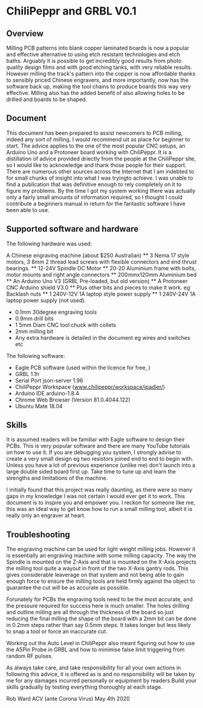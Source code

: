 # ChiliPeppr and GRBL V0.1

## Overview

Milling PCB patterns into blank copper laminated boards is now a popular and effective alternative to using etch resistant technologies and etch baths. Arguably it is possible to get incredibly good results from photo quality design films and with good etching tanks, with very reliable results. However milling the track's pattern into the copper is now affordable thanks to sensibly priced Chinese engravers, and more importantly, now has the software back up, making the tool chains to produce boards this way very effective. Milling also has the added benefit of also allowing holes to be drilled and boards to be shaped.

## Document

This document has been prepared to assist newcomers to PCB milling, indeed any sort of milling. I would recommend uit as place for beginner to start. The advice applies to the one of the most popular CNC setups, an Arduino Uno and a Protoneer board working with ChiliPeppr. It is a distillation of advice provided driectly from the people at the ChiliPeppr site, so I would like to acknowledge and thank those people for their support. There are numerous other sources across the Internet that I am indebted to for small chunks of insight into what I was tryingto achieve. I was unable to find a publication that was definitive enough to rely completely on it to figure my problems. By the time I got my system working there was actually only a fairly small amounts of information required, so I thought I could contribute a beginners manual in return for the fantastic software I have been able to use.
  
## Supported software and hardware

The following hardware was used:

A Chinese engraving machine (about $250 Australian)
  ** 3 Nema 17 style motors, 3 8mm 2 thread lead screws with flexible connectors and end thrust bearings.
  ** 12-24V Spindle DC Motor
  ** 20-20 Aluminium frame with bolts, motor mounts and right angle connectors
  ** 200mmx120mm Aluminium bed
  ** An Arduino Uno V3 (GRBL Pre-loaded, but old version)
  ** A Protoneer CNC Arduino shield V3.0
  ** Plus other bits and pieces to make it work. eg Backlash nuts
  ** 1 240V-12V 1A laptop style power supply
  ** 1 240V-24V 1A laptop power supply (not used).
  * 0.1mm 30degree engraving tools
  * 0.9mm drill bits
  * 1 5mm Diam CNC tool chuck with collets
  * 2mm milling bit
  * Any extra hardware is detailed in the document eg wires and switches etc
  
The following software:
  * Eagle PCB software (used within the licence for free, )
  * GRBL 1.1h
  * Serial Port json-server 1.96
  * ChiliPeppr Workspace (www.chilipeppr/workspace/jpadier/)
  * Arduino IDE arduino-1.8.4
  * Chrome Web Browser (Version 81.0.4044.122)
  * Ubuntu Mate 18.04

## Skills

It is assumed readers will be familiar with Eagle software to design their PCBs. This is very popular software and there are many YouTube tutorials on how to use it. If you are debugging you system, I strongly advise to create a very small design eg two resistors joined end to end to begin with. Unless you have a lot of previous experience (unlike me) don't launch into a large double sided board first up. Take time to tune up and learn the strengths and limitations of the machine.

I initially found that this project was really daunting, as there were so many gaps in my knowledge I was not certain I would ever get it to work. This document is to inspire you and empower you. I reckon for someone like me, this was an ideal way to get know how to run a small milling tool, albeit it is really only an engraver at heart.

## Troubleshooting

The engraving machine can be used for light weight milling jobs. However it is essentially an engraving machine with some milling capacity.  The way the Spindle is mounted on the Z-Axis and that is mounted on the X-Axis projects the milling tool quite a wayout in front of the two X-Axis gantry rods.  This gives considerable leaverage on that system and not being able to gain enough force to ensure the milling tools are held firmly against the object to guarantee the cut will be as accurate as possible.
      
Forunately for PCBs the engraving tools need to be the most accurate, and the pressure required for success here is much smaller. The holes drilling and outline milling are all through the thickness of the board so just reducing the final milling the shape of the board with a 2mm bit can be done in 0.2mm steps rather than say 0.5mm steps. It takes longer but less likely to snap a tool or force an inaccurate cut.

Working out the Auto Level in ChiliPeppr also meant figuring out how to use the A5Pin Probe in GRBL and how to minimise false limit triggering from random RF pulses.

As always take care, and take responsibility for all your own actions in following this advice, it is offered as is and no responsibility will be taken by me for any damages incurred personally or equipment by readers.Build your skills gradually by testing everything thoroughly at each stage. 
       

Rob Ward
ACV (ante Corona Virus)
May 4th 2020
